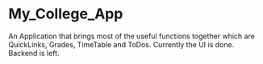 # My_College_App
An Application that brings most of the useful functions together which are QuickLinks, Grades, TimeTable and ToDos. Currently the UI is done. Backend is left.
